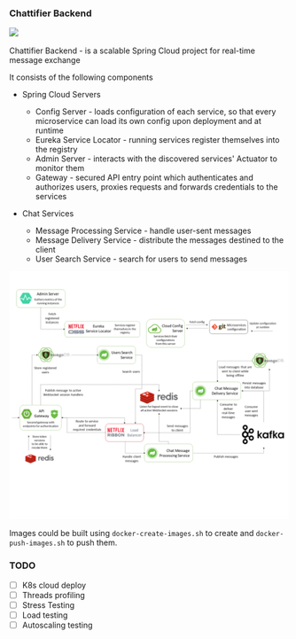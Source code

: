 <h3>Chattifier Backend</h3>
<img src="https://travis-ci.com/bytestreme/chattifier-backend.svg?token=spRRcQKowAe4Cq6N3trv&branch=master">


Chattifier Backend - is a scalable Spring Cloud project for real-time message exchange

It consists of the following components

* Spring Cloud Servers
  - Config Server - loads configuration of each service, so that every microservice can load its own config upon deployment and at runtime
  - Eureka Service Locator - running services register themselves into the registry
  - Admin Server - interacts with the discovered services' Actuator to monitor them
  - Gateway - secured API entry point which authenticates and authorizes users, proxies requests and forwards credentials to the services 
 
* Chat Services
  - Message Processing Service - handle user-sent messages
  - Message Delivery Service - distribute the messages destined to the client
  - User Search Service - search for users to send messages

<img src="/img/scheme.png" />

Images could be built using `docker-create-images.sh` to create and `docker-push-images.sh` to push them.

<h3>TODO</h3>

- [ ] K8s cloud deploy
- [ ] Threads profiling 
- [ ] Stress Testing
- [ ] Load testing
- [ ] Autoscaling testing
